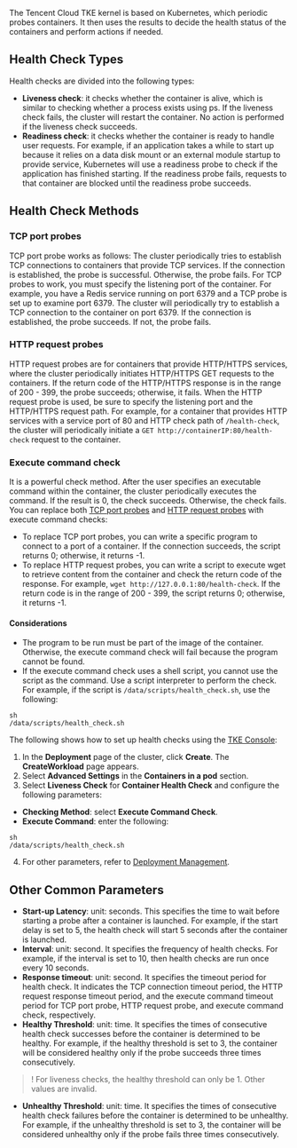 The Tencent Cloud TKE kernel is based on Kubernetes, which periodic probes containers. It then uses the results to decide the health status of the containers and perform actions if needed.

## Health Check Types

Health checks are divided into the following types:
- **Liveness check**: it checks whether the container is alive, which is similar to checking whether a process exists using ps. If the liveness check fails, the cluster will restart the container. No action is performed if the liveness check succeeds.
- **Readiness check**: it checks whether the container is ready to handle user requests. For example, if an application takes a while to start up because it relies on a data disk mount or an external module startup to provide service, Kubernetes will use a readiness probe to check if the application has finished starting. If the readiness probe fails, requests to that container are blocked until the readiness probe succeeds. 

## Health Check Methods

<span id="TCPPortProbe"></span>
### TCP port probes

TCP port probe works as follows:
The cluster periodically tries to establish TCP connections to containers that provide TCP services. If the connection is established, the probe is successful. Otherwise, the probe fails. For TCP probes to work, you must specify the listening port of the container.
For example, you have a Redis service running on port 6379 and a TCP probe is set up to examine port 6379. The cluster will periodically try to establish a TCP connection to the container on port 6379. If the connection is established, the probe succeeds. If not, the probe fails.

<span id="HTTPRequestProbe"></span>
### HTTP request probes

HTTP request probes are for containers that provide HTTP/HTTPS services, where the cluster periodically initiates HTTP/HTTPS GET requests to the containers. If the return code of the HTTP/HTTPS response is in the range of 200 - 399, the probe succeeds; otherwise, it fails. When the HTTP request probe is used, be sure to specify the listening port and the HTTP/HTTPS request path.
For example, for a container that provides HTTP services with a service port of 80 and HTTP check path of `/health-check`, the cluster will periodically initiate a `GET http://containerIP:80/health-check` request to the container.

### Execute command check

It is a powerful check method. After the user specifies an executable command within the container, the cluster periodically executes the command. If the result is 0, the check succeeds. Otherwise, the check fails.
You can replace both [TCP port probes](#TCPPortProbe) and [HTTP request probes](#HTTPRequestProbe) with execute command checks:
- To replace TCP port probes, you can write a specific program to connect to a port of a container. If the connection succeeds, the script returns 0; otherwise, it returns -1.
- To replace HTTP request probes, you can write a script to execute wget to retrieve content from the container and check the return code of the response. For example, `wget http://127.0.0.1:80/health-check`. If the return code is in the range of 200 - 399, the script returns 0; otherwise, it returns -1.

#### Considerations
- The program to be run must be part of the image of the container. Otherwise, the execute command check will fail because the program cannot be found.
- If the execute command check uses a shell script, you cannot use the script as the command. Use a script interpreter to perform the check. For example, if the script is `/data/scripts/health_check.sh`, use the following:
```
sh 
/data/scripts/health_check.sh 
```
The following shows how to set up health checks using the [TKE Console](https://console.cloud.tencent.com/tke2):
 1. In the **Deployment** page of the cluster, click **Create**. The **CreateWorkload** page appears.
 2. Select **Advanced Settings** in the **Containers in a pod** section.
  3. Select **Liveness Check** for **Container Health Check** and configure the following parameters:
   - **Checking Method**: select **Execute Command Check**.
   - **Execute Command**: enter the following:
   ```
sh 
/data/scripts/health_check.sh 
   ```
 4. For other parameters, refer to [Deployment Management](https://intl.cloud.tencent.com/document/product/457/30662).

## Other Common Parameters

- **Start-up Latency**: unit: seconds. This specifies the time to wait before starting a probe after a container is launched. For example, if the start delay is set to 5, the health check will start 5 seconds after the container is launched.
- **Interval**: unit: second. It specifies the frequency of health checks. For example, if the interval is set to 10, then health checks are run once every 10 seconds.
- **Response timeout**: unit: second. It specifies the timeout period for health check. It indicates the TCP connection timeout period, the HTTP request response timeout period, and the execute command timeout period for TCP port probe, HTTP request probe, and execute command check, respectively.
- **Healthy Threshold**: unit: time. It specifies the times of consecutive health check successes before the container is determined to be healthy. For example, if the healthy threshold is set to 3, the container will be considered healthy only if the probe succeeds three times consecutively.
>! For liveness checks, the healthy threshold can only be 1. Other values are invalid.
- **Unhealthy Threshold**: unit: time. It specifies the times of consecutive health check failures before the container is determined to be unhealthy. For example, if the unhealthy threshold is set to 3, the container will be considered unhealthy only if the probe fails three times consecutively.
